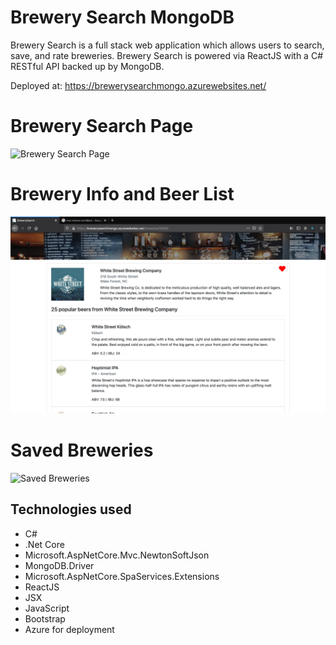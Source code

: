 # Brewery Search MongoDB

Brewery Search is a full stack web application which allows users to search, save, and rate breweries. Brewery Search is powered
via ReactJS with a C# RESTful API backed up by MongoDB.

Deployed at: https://brewerysearchmongo.azurewebsites.net/

# Brewery Search Page

![Brewery Search Page](./ClientApp/public/search.png)

# Brewery Info and Beer List

![Brewery Info and Beer List](./ClientApp/public/info.png)

# Saved Breweries

![Saved Breweries](./ClientApp/public/saved.png)

## Technologies used

- C#
- .Net Core
- Microsoft.AspNetCore.Mvc.NewtonSoftJson
- MongoDB.Driver
- Microsoft.AspNetCore.SpaServices.Extensions
- ReactJS
- JSX
- JavaScript
- Bootstrap
- Azure for deployment